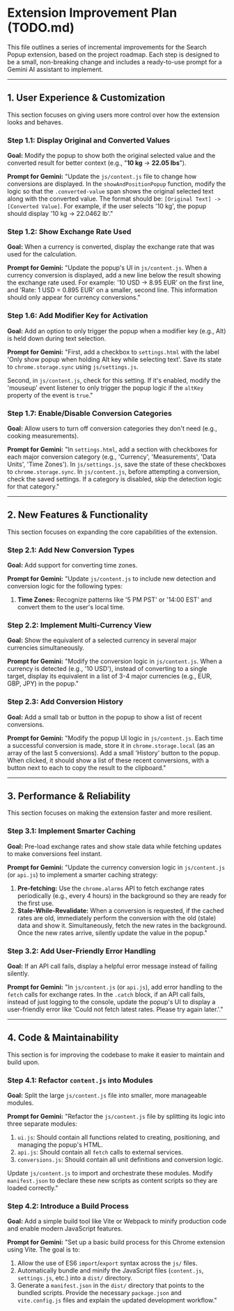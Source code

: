 # Extension Improvement Plan (TODO.md)

This file outlines a series of incremental improvements for the Search Popup extension, based on the project roadmap. Each step is designed to be a small, non-breaking change and includes a ready-to-use prompt for a Gemini AI assistant to implement.

---

## 1. User Experience & Customization

This section focuses on giving users more control over how the extension looks and behaves.

### Step 1.1: Display Original and Converted Values

**Goal:** Modify the popup to show both the original selected value and the converted result for better context (e.g., "**10 kg** -> **22.05 lbs**").

**Prompt for Gemini:**
"Update the `js/content.js` file to change how conversions are displayed. In the `showAndPositionPopup` function, modify the logic so that the `.converted-value` span shows the original selected text along with the converted value. The format should be: `[Original Text] -> [Converted Value]`. For example, if the user selects '10 kg', the popup should display '10 kg -> 22.0462 lb'."

### Step 1.2: Show Exchange Rate Used

**Goal:** When a currency is converted, display the exchange rate that was used for the calculation.

**Prompt for Gemini:**
"Update the popup's UI in `js/content.js`. When a currency conversion is displayed, add a new line below the result showing the exchange rate used. For example: '10 USD -> 8.95 EUR' on the first line, and 'Rate: 1 USD = 0.895 EUR' on a smaller, second line. This information should only appear for currency conversions."

<!-- ### Step 1.3: Create the Basic Settings Page

**Goal:** Create the `settings.html` and `js/settings.js` files that will be the foundation for user-configurable options.

**Prompt for Gemini:**
"Create two new files:
1.  `settings.html`: This file should be a basic HTML page with a title 'Search Popup Settings' and a heading. Include a placeholder `<div id="settings-container"></div>`.
2.  `js/settings.js`: This file can be empty for now.

Then, update `manifest.json` to include an `options_page` entry pointing to `settings.html`."

### Step 1.4: Add and Implement Target Currency Setting

**Goal:** Add a dropdown in `settings.html` for users to select their target currency and make the extension use it.

**Prompt for Gemini:**
"First, in `settings.html`, add a dropdown menu (`<select>`) for choosing a preferred target currency. Options should include `USD`, `EUR`, `GBP`, `JPY`, `CAD`, `AUD`, and `BGN`. Add a 'Save' button. In `js/settings.js`, save the selection to `chrome.storage.sync` and load the saved value when the page opens.

Second, modify `js/content.js` to fetch this preferred currency from `chrome.storage.sync`. Use it as the target for all fiat currency conversions instead of the hardcoded 'BGN'. Default to 'BGN' if no preference is set." -->

<!-- ### Step 1.5: Add Search Engine Selection

**Goal:** Allow users to choose their default search engine in the settings.

**Prompt for Gemini:**
"In `settings.html`, add a dropdown menu (`<select>`)  to allow users to select a search engine (Google, DuckDuckGo, Bing). In `js/settings.js`, save this choice to `chrome.storage.sync`. In `js/content.js`, retrieve the saved choice and use it to construct the search URL when the user clicks the search button. Default to Google if no setting is saved." -->

### Step 1.6: Add Modifier Key for Activation

**Goal:** Add an option to only trigger the popup when a modifier key (e.g., Alt) is held down during text selection.

**Prompt for Gemini:**
"First, add a checkbox to `settings.html` with the label 'Only show popup when holding Alt key while selecting text'. Save its state to `chrome.storage.sync` using `js/settings.js`.

Second, in `js/content.js`, check for this setting. If it's enabled, modify the 'mouseup' event listener to only trigger the popup logic if the `altKey` property of the event is `true`."

### Step 1.7: Enable/Disable Conversion Categories

**Goal:** Allow users to turn off conversion categories they don't need (e.g., cooking measurements).

**Prompt for Gemini:**
"In `settings.html`, add a section with checkboxes for each major conversion category (e.g., 'Currency', 'Measurements', 'Data Units', 'Time Zones'). In `js/settings.js`, save the state of these checkboxes to `chrome.storage.sync`. In `js/content.js`, before attempting a conversion, check the saved settings. If a category is disabled, skip the detection logic for that category."

---

## 2. New Features & Functionality

This section focuses on expanding the core capabilities of the extension.

### Step 2.1: Add New Conversion Types

**Goal:** Add support for converting time zones.

**Prompt for Gemini:**
"Update `js/content.js` to include new detection and conversion logic for the following types:
1.  **Time Zones:** Recognize patterns like '5 PM PST' or '14:00 EST' and convert them to the user's local time.


### Step 2.2: Implement Multi-Currency View

**Goal:** Show the equivalent of a selected currency in several major currencies simultaneously.

**Prompt for Gemini:**
"Modify the conversion logic in `js/content.js`. When a currency is detected (e.g., '10 USD'), instead of converting to a single target, display its equivalent in a list of 3-4 major currencies (e.g., EUR, GBP, JPY) in the popup."

### Step 2.3: Add Conversion History

**Goal:** Add a small tab or button in the popup to show a list of recent conversions.

**Prompt for Gemini:**
"Modify the popup UI logic in `js/content.js`. Each time a successful conversion is made, store it in `chrome.storage.local` (as an array of the last 5 conversions). Add a small 'History' button to the popup. When clicked, it should show a list of these recent conversions, with a button next to each to copy the result to the clipboard."

---

## 3. Performance & Reliability

This section focuses on making the extension faster and more resilient.

### Step 3.1: Implement Smarter Caching

**Goal:** Pre-load exchange rates and show stale data while fetching updates to make conversions feel instant.

**Prompt for Gemini:**
"Update the currency conversion logic in `js/content.js` (or `api.js`) to implement a smarter caching strategy:
1.  **Pre-fetching:** Use the `chrome.alarms` API to fetch exchange rates periodically (e.g., every 4 hours) in the background so they are ready for the first use.
2.  **Stale-While-Revalidate:** When a conversion is requested, if the cached rates are old, immediately perform the conversion with the old (stale) data and show it. Simultaneously, fetch the new rates in the background. Once the new rates arrive, silently update the value in the popup."

### Step 3.2: Add User-Friendly Error Handling

**Goal:** If an API call fails, display a helpful error message instead of failing silently.

**Prompt for Gemini:**
"In `js/content.js` (or `api.js`), add error handling to the `fetch` calls for exchange rates. In the `.catch` block, if an API call fails, instead of just logging to the console, update the popup's UI to display a user-friendly error like 'Could not fetch latest rates. Please try again later.'."

---

## 4. Code & Maintainability

This section is for improving the codebase to make it easier to maintain and build upon.

### Step 4.1: Refactor `content.js` into Modules

**Goal:** Split the large `js/content.js` file into smaller, more manageable modules.

**Prompt for Gemini:**
"Refactor the `js/content.js` file by splitting its logic into three separate modules:
1.  `ui.js`: Should contain all functions related to creating, positioning, and managing the popup's HTML.
2.  `api.js`: Should contain all `fetch` calls to external services.
3.  `conversions.js`: Should contain all unit definitions and conversion logic.

Update `js/content.js` to import and orchestrate these modules. Modify `manifest.json` to declare these new scripts as content scripts so they are loaded correctly."

### Step 4.2: Introduce a Build Process

**Goal:** Add a simple build tool like Vite or Webpack to minify production code and enable modern JavaScript features.

**Prompt for Gemini:**
"Set up a basic build process for this Chrome extension using Vite. The goal is to:
1.  Allow the use of ES6 `import`/`export` syntax across the `js/` files.
2.  Automatically bundle and minify the JavaScript files (`content.js`, `settings.js`, etc.) into a `dist/` directory.
3.  Generate a `manifest.json` in the `dist/` directory that points to the bundled scripts.
Provide the necessary `package.json` and `vite.config.js` files and explain the updated development workflow."